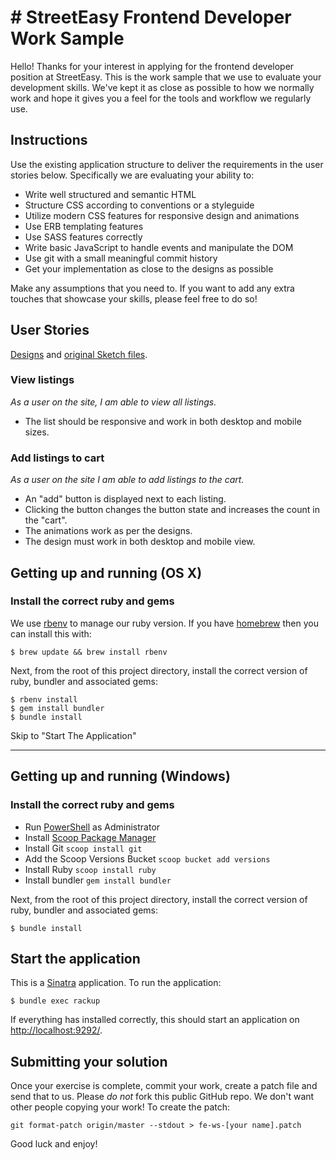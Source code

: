 # # StreetEasy Frontend Developer Work Sample

Hello! Thanks for your interest in applying for the frontend developer position at StreetEasy. This is the work sample that we use to evaluate your development skills. We've kept it as close as possible to how we normally work and hope it gives you a feel for the tools and workflow we regularly use.

## Instructions

Use the existing application structure to deliver the requirements in the user stories below. Specifically we are evaluating your ability to:

* Write well structured and semantic HTML
* Structure CSS according to conventions or a styleguide
* Utilize modern CSS features for responsive design and animations
* Use ERB templating features
* Use SASS features correctly
* Write basic JavaScript to handle events and manipulate the DOM
* Use git with a small meaningful commit history
* Get your implementation as close to the designs as possible

Make any assumptions that you need to. If you want to add any extra touches that showcase your skills, please feel free to do so!

## User Stories

[Designs](http://s3.amazonaws.com/img-dev.streeteasy.com/nyc/documents/fe-ws/Front%20End%20Code%20Exercise%20r2.png) and [original Sketch files](http://img-dev.streeteasy.com.s3.amazonaws.com/nyc/documents/fe-ws/designexercise_r2_assets.zip).

### View listings

_As a user on the site, I am able to view all listings._

* The list should be responsive and work in both desktop and mobile sizes.

### Add listings to cart

_As a user on the site I am able to add listings to the cart._

* An "add" button is displayed next to each listing.
* Clicking the button changes the button state and increases the count in the "cart".
* The animations work as per the designs.
* The design must work in both desktop and mobile view.

## Getting up and running (OS X)

### Install the correct ruby and gems

We use [rbenv](https://github.com/rbenv/rbenv) to manage our ruby version. If you have [homebrew](http://brew.sh) then you can install this with:

```
$ brew update && brew install rbenv
```

Next, from the root of this project directory, install the correct version of ruby, bundler and associated gems:

```
$ rbenv install
$ gem install bundler
$ bundle install
```
Skip to "Start The Application"

- - - -

## Getting up and running (Windows)

### Install the correct ruby and gems

- Run [PowerShell](https://docs.microsoft.com/en-us/powershell/scripting/setup/installing-windows-powershell?view=powershell-5.1) as Administrator
- Install [Scoop Package Manager](http://scoop.sh/)
- Install Git  `scoop install git`
- Add the Scoop Versions Bucket  `scoop bucket add versions`
- Install Ruby `scoop install ruby`
- Install bundler `gem install bundler`

Next, from the root of this project directory, install the correct version of ruby, bundler and associated gems:

```
$ bundle install
```

## Start the application

This is a [Sinatra](http://www.sinatrarb.com/documentation.html) application. To run the application:

```
$ bundle exec rackup
```

If everything has installed correctly, this should start an application on [http://localhost:9292/](http://localhost:9292/).

## Submitting your solution

Once your exercise is complete, commit your work, create a patch file and send that to us. Please _do not_ fork this public GitHub repo. We don't want other people copying your work! To create the patch:

```
git format-patch origin/master --stdout > fe-ws-[your name].patch
```

Good luck and enjoy!
